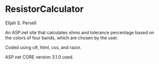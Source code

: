 # ResistorCalculator
Elijah S. Persell

An ASP.net site that calculates ohms and tolerance percentage based on the colors of four bands, which are chosen by the user.

Coded using c#, html, css, and razor.

ASP.net CORE version 3.1.0 used.
